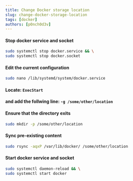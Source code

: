 ```yaml
---
title: Change Docker storage location
slug: change-docker-storage-location
tags: [docker]
authors: [p0nch0d3v]
---
```

#### Stop docker service and socket
```bash
sudo systemctl stop docker.service && \
sudo systemctl stop docker.socket
```
#### Edit the current configuration
```bash
sudo nano /lib/systemd/system/docker.service
```
#### Locate: `ExecStart` 
#### and add the follwing line: `-g /some/other/location`

#### Ensure that the directory exits
```bash
sudo mkdir -p /some/other/location
```

#### Sync pre-existing content
```bash
sudo rsync -aqxP /var/lib/docker/ /some/other/location
```

#### Start docker service and socket
```bash
sudo systemctl daemon-reload && \
sudo systemctl start docker
```
